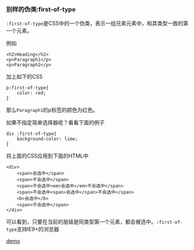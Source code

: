 ### 别样的伪类:first-of-type

`:first-of-type`是CSS中的一个伪类，表示一组兄弟元素中，和其类型一致的第一个元素。

例如

```
<h2>Heading</h2>
<p>Paragraph1</p>
<p>Paragraph2</p>
```

加上如下的CSS

```
p:first-of-type{
    color: red;
}
```

那么`Paragraph1`的p标签的颜色为红色。

如果不指定简单选择器呢？看看下面的例子

```
div :first-of-type{
    background-color: lime;
}
```

将上面的CSS应用到下面的HTML中

```
<div>
    <span>会选中</span>
    <span>不会选中</span>
    <span>不会选中<em>会选中</em>不会选中</span>
    <span>不会选中<span>会选中</span>不会选中</span>
    <b>会选中</b>
    <span>不会选中</span> 
</div>
```

可以看到，只要在当前的层级是同类型第一个元素，都会被选中。`:first-of-type`支持IE9+的浏览器

[demo](https://codepen.io/huzhengen/pen/jvWXWG)